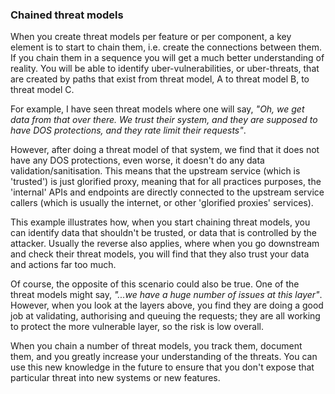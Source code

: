 ### Chained threat models

When you create threat models per feature or per component, a key element is to start to chain them, i.e. create the connections between them. If you chain them in a sequence you will get a much better understanding of reality. You will be able to identify uber-vulnerabilities, or uber-threats, that are created by paths that exist from threat model, A to threat model B, to threat model C.

For example, I have seen threat models where one will say, _"Oh, we get data from that over there. We trust their system, and they are supposed to have DOS protections, and they rate limit their requests"_.

However, after doing a threat model of that system, we find that it does not have any DOS protections, even worse, it doesn't do any data validation/sanitisation. This means that the upstream service (which is 'trusted') is just glorified proxy, meaning that for all practices purposes, the 'internal' APIs and endpoints are directly connected to the upstream service callers (which is usually the internet, or other 'glorified proxies' services).

This example illustrates how, when you start chaining threat models, you can identify data that shouldn't be trusted, or data that is controlled by the attacker. Usually the reverse also applies, where when you go downstream  and check their threat models, you will find that they also trust your data and actions far too much.

Of course, the opposite of this scenario could also be true. One of the threat models might say, _"...we have a huge number of issues at this layer"_. However, when you look at the layers above, you find they are doing a good job at validating, authorising and queuing the requests; they are all working to protect the more vulnerable layer, so the risk is low overall. 

When you chain a number of threat models, you track them, document them, and you greatly increase your understanding of the threats. You can use this new knowledge in the future to ensure that you don't expose that particular threat into new systems or new features.
